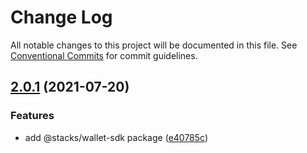 # Change Log

All notable changes to this project will be documented in this file.
See [Conventional Commits](https://conventionalcommits.org) for commit guidelines.

## [2.0.1](https://github.com/blockstack/stacks.js/compare/v2.0.0-beta.1...v2.0.1) (2021-07-20)


### Features

* add @stacks/wallet-sdk package ([e40785c](https://github.com/blockstack/stacks.js/commit/e40785c2e70def0b106411b19f78a5b7290081c8))
